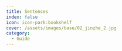 ```yaml
---
title: Sentences
index: false
icon: icon-park:bookshelf
cover: /assets/images/base/02_jinzhe_2.jpg
category:
  - Guide
---
```


<Catalog />

